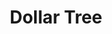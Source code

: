 ---
title: "Dollar Tree"
url: /philadelphia/dollar-tree-frankford-avenue-space/
shop: variety store
---